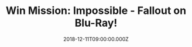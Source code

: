 ---
campaign-uuid: "c-86204af8-10ea-44a0-bd85-1cb01e2355b2"
type: "Competition"
category: "Entertainment"
date: "2018-12-11T09:00:00.000Z"
end-date: "2019-02-11T23:59:00.000Z"
disable-form: false
is_promoted: false
has_entry_page: true
title: "Win Mission: Impossible - Fallout on Blu-Ray!"
competition-description: "<p>The best intentions often come back to haunt you. MISSION:\
  \ IMPOSSIBLE - FALLOUT finds Ethan Hunt (Tom Cruise) and his IMF team (Alec Baldwin,\
  \ Simon Pegg, Ving Rhames) along with some familiar allies (Rebecca Ferguson, Michelle\
  \ Monaghan) in a race against time after a mission gone wrong. Henry Cavill, Angela\
  \ Bassett, and Vanessa Kirby also join the dynamic cast with filmmaker Christopher\
  \ McQuarrie returning to the helm.</p>\n<p>We have a copy of one of the most heart-pumping\
  \ movies: Mission:Impossible - Fallout for you to get stuck in during the weekend!\
  \ Want it? Click below for a chance to win!</p>\n"
hero-header: "Win Mission: Impossible - Fallout on Blu-Ray!"
terms-confirmation: "N/A"
banner-img: "https://assets.expresslyapp.com/asset-df231e25-8ada-4f3d-8493-e9a177b0995b.jpg"
logo-left-href: "http://club.expressly.io"
logo-left-image: "https://assets.expresslyapp.com/asset-e400d7e2-b0b1-4b19-8b71-9d29d998e7ed.jpg"
logo-left-title: "expressly club"
bg-image-hero: "https://assets.expresslyapp.com/asset-754e3a21-489c-4e5c-baaf-c3a23f6560e7.jpg"
bg-image-first: "https://assets.expresslyapp.com/asset-975fefa5-7373-4602-858b-af772fcf42d9.jpg"
section1-content: "<p>Mission: Impossible - Fallout follow the story of Ethan Hunt\
  \ (Tom Cruise) and his team through an odyssey inspired by and reflective of his\
  \ story. It’s an epic personal tale, and there are enormous emotional stakes for\
  \ all the characters. “Fallout” refers not only to nuclear fallout but also to the\
  \ fallout of all of Ethan’s good intentions. He has walked into a situation beyond\
  \ his control, and he has to go through it even though he knows he’s being manipulated.</p>\n\
  <p>This Blu-Ray has it all including a bonus disc packed with unseen special features!\
  \ Does it sound like the best plan for your weekend? If so, think no more and enter\
  \ the form below for a chance to win and get ready to enjoy the adventure of Ethan\
  \ Hunt and his team now!</p>\n"
entry-title: "Win Mission: Impossible - Fallout on Blu-Ray!"
entry-content: "<p>Enter the draw to win Mission: Impossible - Fallout on Blu-Ray\
  \ by completing the form below before 23:59 on 11th of January 2019.</p>\n"
has-winner: false
prize-description: "Mission: Impossible - Fallout on Blu-Ray."
special-conditions: "This competition is also available on: https://aaa.nme.com/competitions/mission-impossible-fall-out\r\
  \nMultiple entries are allowed up to one every day."
country-restrictions:
- "GB"
---